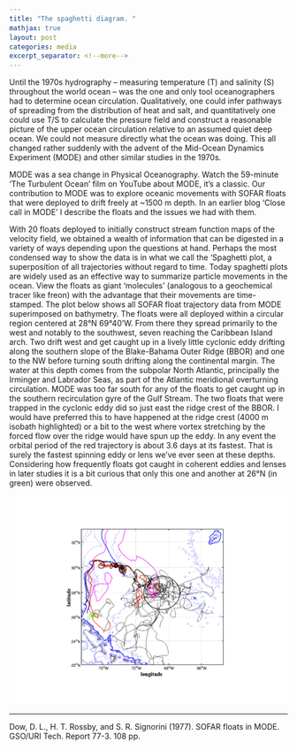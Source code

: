 ```yaml
---
title: "The spaghetti diagram. "
mathjax: true
layout: post
categories: media
excerpt_separator: <!--more-->
---
```


Until the 1970s hydrography – measuring temperature (T) and salinity (S) throughout the world ocean – was the one and only tool oceanographers had to determine ocean circulation. Qualitatively, one could infer pathways of spreading from the distribution of heat and salt, and quantitatively one could use T/S to calculate the pressure field and construct a reasonable picture of the upper ocean circulation relative to an assumed quiet deep ocean. We could not measure directly what the ocean was doing. This all changed rather suddenly with the advent of the Mid-Ocean Dynamics Experiment (MODE) and other similar studies in the 1970s.  
<!--more-->

MODE was a sea change in Physical Oceanography. Watch the 59-minute ‘The Turbulent Ocean’ film on YouTube about MODE, it’s a classic. Our contribution to MODE was to explore oceanic movements with SOFAR floats that were deployed to drift freely at ~1500 m depth. In an earlier blog ‘Close call in MODE’ I describe the floats and the issues we had with them. 

With 20 floats deployed to initially construct stream function maps of the velocity field, we obtained a wealth of information that can be digested in a variety of ways depending upon the questions at hand. Perhaps the most condensed way to show the data is in what we call the ‘Spaghetti plot, a superposition of all trajectories without regard to time. Today spaghetti plots are widely used as an effective way to summarize particle movements in the ocean. View the floats as giant ‘molecules’ (analogous to a geochemical tracer like freon) with the advantage that their movements are time-stamped. The plot below shows all SOFAR float trajectory data from MODE superimposed on bathymetry. The floats were all deployed within a circular region centered at 28°N 69°40’W. From there they spread primarily to the west and notably to the southwest, seven reaching the Caribbean Island arch. Two drift west and get caught up in a lively little cyclonic eddy drifting along the southern slope of the Blake-Bahama Outer Ridge (BBOR) and one to the NW before turning south drifting along the continental margin. The water at this depth comes from the subpolar North Atlantic, principally the Irminger and Labrador Seas, as part of the Atlantic meridional overturning circulation. MODE was too far south for any of the floats to get caught up in the southern recirculation gyre of the Gulf Stream. The two floats that were trapped in the cyclonic eddy did so just east the ridge crest of the BBOR. I would have preferred this to have happened at the ridge crest (4000 m isobath highlighted) or a bit to the west where vortex stretching by the forced flow over the ridge would have spun up the eddy. In any event the orbital period of the red trajectory is about 3.6 days at its fastest. That is surely the fastest spinning eddy or lens we’ve ever seen at these depths. Considering how frequently floats got caught in coherent eddies and lenses in later studies it is a bit curious that only this one and another at 26°N (in green) were observed. 
  
![MODE_spaghetti](/assets/MODE_spaghetti.jpeg)

- - - - -
Dow, D. L., H. T. Rossby, and S. R. Signorini (1977). SOFAR floats in MODE. GSO/URI Tech. Report 77-3. 108 pp. 
